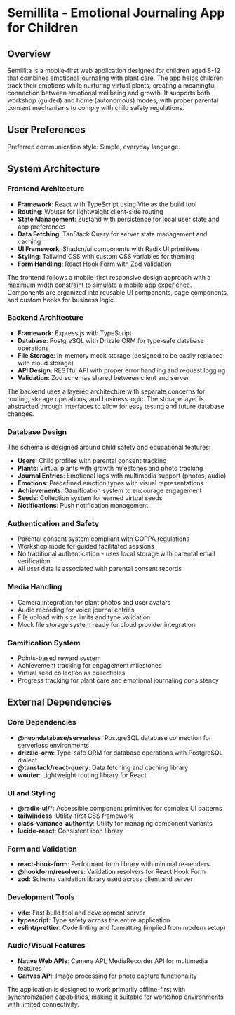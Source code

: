# Semillita - Emotional Journaling App for Children

## Overview

Semillita is a mobile-first web application designed for children aged 8-12 that combines emotional journaling with plant care. The app helps children track their emotions while nurturing virtual plants, creating a meaningful connection between emotional wellbeing and growth. It supports both workshop (guided) and home (autonomous) modes, with proper parental consent mechanisms to comply with child safety regulations.

## User Preferences

Preferred communication style: Simple, everyday language.

## System Architecture

### Frontend Architecture
- **Framework**: React with TypeScript using Vite as the build tool
- **Routing**: Wouter for lightweight client-side routing
- **State Management**: Zustand with persistence for local user state and app preferences
- **Data Fetching**: TanStack Query for server state management and caching
- **UI Framework**: Shadcn/ui components with Radix UI primitives
- **Styling**: Tailwind CSS with custom CSS variables for theming
- **Form Handling**: React Hook Form with Zod validation

The frontend follows a mobile-first responsive design approach with a maximum width constraint to simulate a mobile app experience. Components are organized into reusable UI components, page components, and custom hooks for business logic.

### Backend Architecture
- **Framework**: Express.js with TypeScript
- **Database**: PostgreSQL with Drizzle ORM for type-safe database operations
- **File Storage**: In-memory mock storage (designed to be easily replaced with cloud storage)
- **API Design**: RESTful API with proper error handling and request logging
- **Validation**: Zod schemas shared between client and server

The backend uses a layered architecture with separate concerns for routing, storage operations, and business logic. The storage layer is abstracted through interfaces to allow for easy testing and future database changes.

### Database Design
The schema is designed around child safety and educational features:
- **Users**: Child profiles with parental consent tracking
- **Plants**: Virtual plants with growth milestones and photo tracking
- **Journal Entries**: Emotional logs with multimedia support (photos, audio)
- **Emotions**: Predefined emotion types with visual representations
- **Achievements**: Gamification system to encourage engagement
- **Seeds**: Collection system for earned virtual seeds
- **Notifications**: Push notification management

### Authentication and Safety
- Parental consent system compliant with COPPA regulations
- Workshop mode for guided facilitated sessions
- No traditional authentication - uses local storage with parental email verification
- All user data is associated with parental consent records

### Media Handling
- Camera integration for plant photos and user avatars
- Audio recording for voice journal entries
- File upload with size limits and type validation
- Mock file storage system ready for cloud provider integration

### Gamification System
- Points-based reward system
- Achievement tracking for engagement milestones
- Virtual seed collection as collectibles
- Progress tracking for plant care and emotional journaling consistency

## External Dependencies

### Core Dependencies
- **@neondatabase/serverless**: PostgreSQL database connection for serverless environments
- **drizzle-orm**: Type-safe ORM for database operations with PostgreSQL dialect
- **@tanstack/react-query**: Data fetching and caching library
- **wouter**: Lightweight routing library for React

### UI and Styling
- **@radix-ui/***: Accessible component primitives for complex UI patterns
- **tailwindcss**: Utility-first CSS framework
- **class-variance-authority**: Utility for managing component variants
- **lucide-react**: Consistent icon library

### Form and Validation
- **react-hook-form**: Performant form library with minimal re-renders
- **@hookform/resolvers**: Validation resolvers for React Hook Form
- **zod**: Schema validation library used across client and server

### Development Tools
- **vite**: Fast build tool and development server
- **typescript**: Type safety across the entire application
- **eslint/prettier**: Code linting and formatting (implied from modern setup)

### Audio/Visual Features
- **Native Web APIs**: Camera API, MediaRecorder API for multimedia features
- **Canvas API**: Image processing for photo capture functionality

The application is designed to work primarily offline-first with synchronization capabilities, making it suitable for workshop environments with limited connectivity.